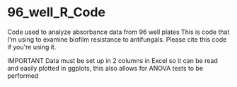 # 96_well_R_Code
Code used to analyze absorbance data from 96 well plates
This is code that I'm using to examine biofilm resistance to antifungals.
Please cite this code if you're using it. 

IMPORTANT
Data must be set up in 2 columns in Excel so it can be read and easily plotted in ggplots, this also allows for ANOVA tests to be performed
